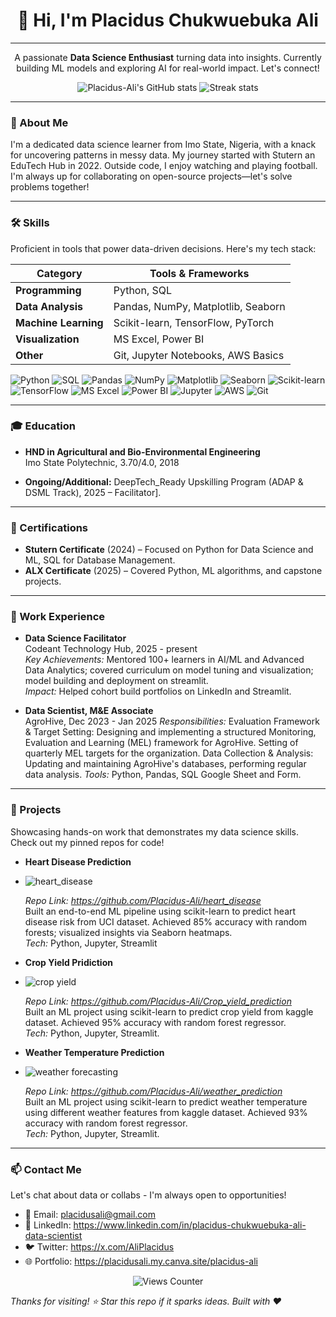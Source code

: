 <div align="center">
   <h1>👋 Hi, I'm Placidus Chukwuebuka Ali</h1>

  
---

  <p>A passionate <strong>Data Science Enthusiast</strong> turning data into insights. Currently building ML models and exploring AI for real-world impact. Let's connect!</p>
</div>

<!-- GitHub Stats for credibility (optional: embed via github-readme-stats) -->
<div align="center">
  <img src="https://github-readme-stats.vercel.app/api?username=Placidus-Ali&show_icons=true&theme=radical" alt="Placidus-Ali's GitHub stats" />
  <img src="https://github-readme-streak-stats.herokuapp.com/?user=Placidus-Ali&theme=radical" alt="Streak stats" />
</div>


---

### 📖 About Me
I'm a dedicated data science learner from Imo State, Nigeria, with a knack for uncovering patterns in messy data. My journey started with Stutern an EduTech Hub in 2022. Outside code, I enjoy watching and playing football. I'm always up for collaborating on open-source projects—let's solve problems together!


---

### 🛠️ Skills
Proficient in tools that power data-driven decisions. Here's my tech stack:

| Category          | Tools & Frameworks                  |
|-------------------|-------------------------------------|
| **Programming**   | Python, SQL                      |
| **Data Analysis** | Pandas, NumPy, Matplotlib, Seaborn  |
| **Machine Learning** | Scikit-learn, TensorFlow, PyTorch |
| **Visualization** | MS Excel, Power BI           |
| **Other**         | Git, Jupyter Notebooks, AWS Basics  |

![Python](https://img.shields.io/badge/Python-3776AB?style=flat&logo=python&logoColor=white)
![SQL](https://img.shields.io/badge/SQL-4479A1?style=flat&logo=postgresql&logoColor=white)
![Pandas](https://img.shields.io/badge/Pandas-150458?style=flat&logo=pandas&logoColor=white)
![NumPy](https://img.shields.io/badge/NumPy-013243?style=flat&logo=numpy&logoColor=white)
![Matplotlib](https://img.shields.io/badge/Matplotlib-11557C?style=flat&logo=python&logoColor=white)
![Seaborn](https://img.shields.io/badge/Seaborn-0B6623?style=flat&logo=python&logoColor=white)
![Scikit-learn](https://img.shields.io/badge/Scikit--learn-F7931E?style=flat&logo=scikit-learn&logoColor=white)
![TensorFlow](https://img.shields.io/badge/TensorFlow-FF6F00?style=flat&logo=tensorflow&logoColor=white)
![MS Excel](https://img.shields.io/badge/MS%20Excel-217346?style=flat&logo=microsoft-excel&logoColor=white)
![Power BI](https://img.shields.io/badge/Power%20BI-F2C811?style=flat&logo=power-bi&logoColor=black)
![Jupyter](https://img.shields.io/badge/Jupyter-F37626?style=flat&logo=jupyter&logoColor=white)
![AWS](https://img.shields.io/badge/AWS-232F3E?style=flat&logo=amazon-aws&logoColor=white)
![Git](https://img.shields.io/badge/Git-F05032?style=flat&logo=git&logoColor=white)

 
---

### 🎓 Education
- **HND in Agricultural and Bio-Environmental Engineering**  
  Imo State Polytechnic, 3.70/4.0, 2018 

- **Ongoing/Additional:** DeepTech_Ready Upskilling Program (ADAP & DSML Track), 2025 – Facilitator].


---
### 📜 Certifications
- **Stutern Certificate** (2024) – Focused on Python for Data Science and ML, SQL for Database Management.  
- **ALX Certificate** (2025) – Covered Python, ML algorithms, and capstone projects.  


---

### 💼 Work Experience
- **Data Science Facilitator**  
  Codeant Technology Hub, 2025 - present  
  *Key Achievements:* Mentored 100+ learners in AI/ML and Advanced Data Analytics; covered curriculum on model tuning and visualization; model building and deployment on streamlit.  
  *Impact:* Helped cohort build portfolios on LinkedIn and Streamlit.

- **Data Scientist, M&E Associate**  
  AgroHive, Dec 2023 - Jan 2025
  *Responsibilities:*
  Evaluation Framework & Target Setting: Designing and implementing a structured Monitoring, Evaluation and Learning (MEL) framework for AgroHive. Setting of quarterly MEL targets for the organization.
  Data Collection & Analysis: Updating and maintaining AgroHive's databases, performing regular data analysis.
  *Tools:* Python, Pandas, SQL Google Sheet and Form.


---

### 🚀 Projects
Showcasing hands-on work that demonstrates my data science skills. Check out my pinned repos for code!


- **Heart Disease Prediction**
- ![heart_disease](https://github.com/user-attachments/assets/a6172ec1-d8c8-4292-bf58-5b0f7b0ec6c0)

  *Repo Link: https://github.com/Placidus-Ali/heart_disease*  
  Built an end-to-end ML pipeline using scikit-learn to predict heart disease risk from UCI dataset. Achieved 85% accuracy with random forests; visualized insights via Seaborn heatmaps.  
  *Tech:* Python, Jupyter, Streamlit


- **Crop Yield Pridiction**
- ![crop yield](https://github.com/user-attachments/assets/36a1bd3f-26a7-4ef0-b880-36337dc7c16c)
  
  *Repo Link: https://github.com/Placidus-Ali/Crop_yield_prediction*  
  Built an ML project using scikit-learn to predict crop yield from kaggle dataset. Achieved 95% accuracy with random forest regressor.  
  *Tech:* Python, Jupyter, Streamlit.  
  

- **Weather Temperature Prediction**
- ![weather forecasting](https://github.com/user-attachments/assets/f46bc829-41c3-4524-808f-c02132d42920)
 
  *Repo Link: https://github.com/Placidus-Ali/weather_prediction*  
  Built an ML project using scikit-learn to predict weather temperature using different weather features from kaggle dataset. Achieved 93% accuracy with random forest regressor.  
  *Tech:* Python, Jupyter, Streamlit. 


---

### 📫 Contact Me
Let's chat about data or collabs - I'm always open to opportunities!  
- 📧 Email: placidusali@gmail.com  
- 🔗 LinkedIn: https://www.linkedin.com/in/placidus-chukwuebuka-ali-data-scientist  
- 🐦 Twitter: https://x.com/AliPlacidus  
- 🌐 Portfolio: https://placidusali.my.canva.site/placidus-ali

<div align="center">
  <img src="https://komarev.com/ghpvc/?username=Placidus-Ali&label=Profile%198views&color=0e75b6&style=flat" alt="Views Counter" />
</div>

*Thanks for visiting! ⭐ Star this repo if it sparks ideas. Built with ❤️*
